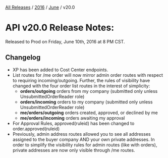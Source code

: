 [All Releases](../../README.md) / [2016](../README.md) / [June](README.md) / v20.0
# API v20.0 Release Notes:

Released to Prod on Friday, June 10th, 2016 at 8 PM CST.

## Changelog
- XP has been added to Cost Center endpoints. 
- List routes for /me order will now mirror admin order routes with respect to requiring incoming/outgoing. Further, the rules of visibility have changed with the four order list routes in the interest of simplicity: 
	- **orders/outgoing** orders from my company (submitted only unless UnsubmittedOrderReader role) 
	- **orders/incoming** orders to my company (submitted only unless UnsubmittedOrderReader role)
	- **me/orders/outgoing** orders created, approved, or declined by me
	- **me/orders/incoming** orders awaiting my approval 
- For Approval Rules, approved(ruleid) has been changed to order.approved(ruleid) 
- Previously, admin address routes allowed you to see all addresses assigned to the buyer company AND your own private addresses. In order to simplify the visibility rules for admin routes (like with orders), private addresses are now only visible through /me routes.